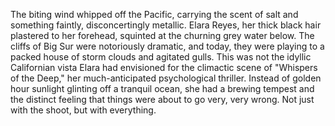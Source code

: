 The biting wind whipped off the Pacific, carrying the scent of salt and something faintly, disconcertingly metallic.  Elara Reyes, her thick black hair plastered to her forehead, squinted at the churning grey water below. The cliffs of Big Sur were notoriously dramatic, and today, they were playing to a packed house of storm clouds and agitated gulls.  This was not the idyllic Californian vista Elara had envisioned for the climactic scene of "Whispers of the Deep," her much-anticipated psychological thriller.  Instead of golden hour sunlight glinting off a tranquil ocean, she had a brewing tempest and the distinct feeling that things were about to go very, very wrong.  Not just with the shoot, but with everything.
